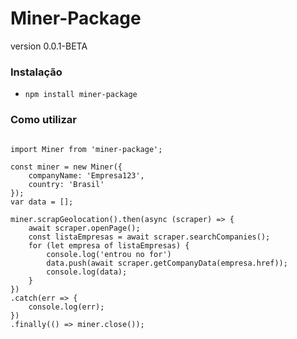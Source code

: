 # Miner-Package
version 0.0.1-BETA

### Instalação 

- `npm install miner-package`

### Como utilizar

``` node

import Miner from 'miner-package';

const miner = new Miner({
    companyName: 'Empresa123', 
    country: 'Brasil'
});
var data = [];

miner.scrapGeolocation().then(async (scraper) => {
    await scraper.openPage();
    const listaEmpresas = await scraper.searchCompanies();
    for (let empresa of listaEmpresas) {
        console.log('entrou no for')
        data.push(await scraper.getCompanyData(empresa.href));
        console.log(data);
    }
})
.catch(err => {
    console.log(err);
})
.finally(() => miner.close());

````
